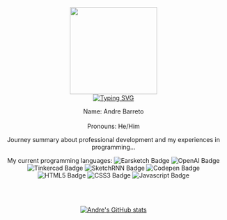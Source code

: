 <div id="header" align="center">
  <img src="https://i.imgur.com/DQtEKwl.png" width="200"/>
</div>

<div id="intro" align="center">
<a href="https://git.io/typing-svg"><img src="https://readme-typing-svg.demolab.com?font=Fira+Code&pause=1000&random=false&width=500&lines=Hello!+%F0%9F%91%8B+Allow+me+to+introduce+myself!" alt="Typing SVG" /></a>

<p>
  Name: Andre Barreto <br></br>
  Pronouns: He/Him

  Journey summary about professional development and my experiences in programming...
</p>
</div>

<div id="badges" align="center">
  My current programming languages:
  <img src="https://img.shields.io/badge/EarSketch-purple?style=for-the-badge&logo=applemusic&logoColor=white" alt="Earsketch Badge"/>
  <img src="https://img.shields.io/badge/ChatGPT-green?style=for-the-badge&logo=openai&logoColor=white" alt="OpenAI Badge"/>
  <img src="https://img.shields.io/badge/Tinkercad-rainbow?style=for-the-badge&logo=tinkercad&logoColor=white" alt="Tinkercad Badge"/>
  <img src="https://img.shields.io/badge/Excalidraw-orange?style=for-the-badge&logo=excalidraw&logoColor=white" alt="SketchRNN Badge"/>
  <img src="https://img.shields.io/badge/Codepen-pink?style=for-the-badge&logo=codepen&logoColor=white" alt="Codepen Badge"/>
  <img src="https://img.shields.io/badge/HTML5-red?style=for-the-badge&logo=HTML5&logoColor=white" alt="HTML5 Badge"/>
  <img src="https://img.shields.io/badge/CSS3-blue?style=for-the-badge&logo=CSS3&logoColor=white" alt="CSS3 Badge"/>
  <img src="https://img.shields.io/badge/Javascript-yellow?style=for-the-badge&logo=javascript&logoColor=white" alt="Javascript Badge"/>
  

  <br></br>
</div>

<div id="projects" align="left">

</div>

<div id="stats" align="center">
  
[![Andre's GitHub stats](https://github-readme-stats.vercel.app/api?username=andrebarretocubed)](https://github.com/anuraghazra/github-readme-stats)
  
</div>
<!--
**andrebarretocubed/andrebarretocubed** is a ✨ _special_ ✨ repository because its `README.md` (this file) appears on your GitHub profile.

Here are some ideas to get you started:

- 🔭 I’m currently working on ...
- 🌱 I’m currently learning ...
- 👯 I’m looking to collaborate on ...
- 🤔 I’m looking for help with ...
- 💬 Ask me about ...
- 📫 How to reach me: ...
- 😄 Pronouns: ...
- ⚡ Fun fact: ...
-->


